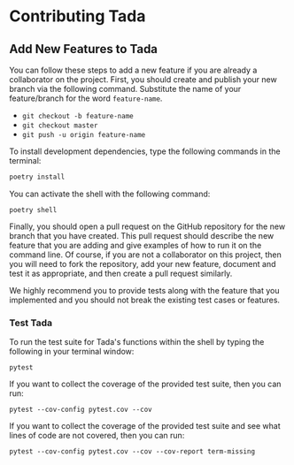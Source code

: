 # Contributing Tada

## Add New Features to Tada

You can follow these steps to add a new feature if you are already a
collaborator on the project. First, you should create and publish your new branch
via the following command. Substitute the name of your feature/branch for the word
`feature-name`.

- `git checkout -b feature-name`
- `git checkout master`
- `git push -u origin feature-name`

To install development dependencies, type the following commands in the terminal:

```bash
poetry install
```

You can activate the shell with the following command:

```shell
poetry shell
```

Finally, you should open a pull request on the GitHub repository for the new
branch that you have created. This pull request should describe the new feature
that you are adding and give examples of how to run it on the command line.
Of course, if you are not a collaborator on this project, then you will need to
fork the repository, add your new feature, document and test it as appropriate,
and then create a pull request similarly.

We highly recommend you to provide tests along with the feature that you
implemented and you should not break the existing test cases or features.

### Test Tada

To run the test suite for Tada's functions within the shell by typing the
following in your terminal window:

```shell
pytest
```

If you want to collect the coverage of the provided test suite, then you can
run:

```shell
pytest --cov-config pytest.cov --cov
```

If you want to collect the coverage of the provided test suite and see what
lines of code are not covered, then you can run:

```shell
pytest --cov-config pytest.cov --cov --cov-report term-missing
```
